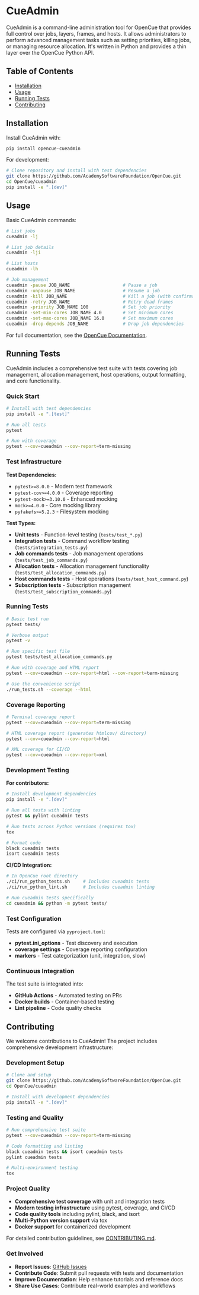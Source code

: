 # CueAdmin

CueAdmin is a command-line administration tool for OpenCue that provides full control over jobs, layers, frames, and hosts. It allows administrators to perform advanced management tasks such as setting priorities, killing jobs, or managing resource allocation. It's written in Python and provides a thin layer over the OpenCue Python API.

## Table of Contents

- [Installation](#installation)
- [Usage](#usage)
- [Running Tests](#running-tests)
- [Contributing](#contributing)

## Installation

Install CueAdmin with:

```bash
pip install opencue-cueadmin
```

For development:

```bash
# Clone repository and install with test dependencies
git clone https://github.com/AcademySoftwareFoundation/OpenCue.git
cd OpenCue/cueadmin
pip install -e ".[dev]"
```

## Usage

Basic CueAdmin commands:

```bash
# List jobs
cueadmin -lj

# List job details
cueadmin -lji

# List hosts
cueadmin -lh

# Job management
cueadmin -pause JOB_NAME                    # Pause a job
cueadmin -unpause JOB_NAME                  # Resume a job
cueadmin -kill JOB_NAME                     # Kill a job (with confirmation)
cueadmin -retry JOB_NAME                    # Retry dead frames
cueadmin -priority JOB_NAME 100             # Set job priority
cueadmin -set-min-cores JOB_NAME 4.0        # Set minimum cores
cueadmin -set-max-cores JOB_NAME 16.0       # Set maximum cores
cueadmin -drop-depends JOB_NAME             # Drop job dependencies
```

For full documentation, see the [OpenCue Documentation](https://opencue.io/docs/).

## Running Tests

CueAdmin includes a comprehensive test suite with tests covering job management, allocation management, host operations, output formatting, and core functionality.

### Quick Start

```bash
# Install with test dependencies
pip install -e ".[test]"

# Run all tests
pytest

# Run with coverage
pytest --cov=cueadmin --cov-report=term-missing
```

### Test Infrastructure

**Test Dependencies:**
- `pytest>=8.0.0` - Modern test framework
- `pytest-cov>=4.0.0` - Coverage reporting
- `pytest-mock>=3.10.0` - Enhanced mocking
- `mock>=4.0.0` - Core mocking library
- `pyfakefs>=5.2.3` - Filesystem mocking

**Test Types:**
- **Unit tests** - Function-level testing (`tests/test_*.py`)
- **Integration tests** - Command workflow testing (`tests/integration_tests.py`)
- **Job commands tests** - Job management operations (`tests/test_job_commands.py`)
- **Allocation tests** - Allocation management functionality (`tests/test_allocation_commands.py`)
- **Host commands tests** - Host operations (`tests/test_host_command.py`)
- **Subscription tests** - Subscription management (`tests/test_subscription_commands.py`)

### Running Tests

```bash
# Basic test run
pytest tests/

# Verbose output
pytest -v

# Run specific test file
pytest tests/test_allocation_commands.py

# Run with coverage and HTML report
pytest --cov=cueadmin --cov-report=html --cov-report=term-missing

# Use the convenience script
./run_tests.sh --coverage --html
```

### Coverage Reporting

```bash
# Terminal coverage report
pytest --cov=cueadmin --cov-report=term-missing

# HTML coverage report (generates htmlcov/ directory)
pytest --cov=cueadmin --cov-report=html

# XML coverage for CI/CD
pytest --cov=cueadmin --cov-report=xml
```

### Development Testing

**For contributors:**

```bash
# Install development dependencies
pip install -e ".[dev]"

# Run all tests with linting
pytest && pylint cueadmin tests

# Run tests across Python versions (requires tox)
tox

# Format code
black cueadmin tests
isort cueadmin tests
```

**CI/CD Integration:**

```bash
# In OpenCue root directory
./ci/run_python_tests.sh     # Includes cueadmin tests
./ci/run_python_lint.sh      # Includes cueadmin linting

# Run cueadmin tests specifically
cd cueadmin && python -m pytest tests/
```

### Test Configuration

Tests are configured via `pyproject.toml`:
- **pytest.ini_options** - Test discovery and execution
- **coverage settings** - Coverage reporting configuration
- **markers** - Test categorization (unit, integration, slow)

### Continuous Integration

The test suite is integrated into:
- **GitHub Actions** - Automated testing on PRs
- **Docker builds** - Container-based testing
- **Lint pipeline** - Code quality checks

## Contributing

We welcome contributions to CueAdmin! The project includes comprehensive development infrastructure:

### Development Setup

```bash
# Clone and setup
git clone https://github.com/AcademySoftwareFoundation/OpenCue.git
cd OpenCue/cueadmin

# Install with development dependencies
pip install -e ".[dev]"
```

### Testing and Quality

```bash
# Run comprehensive test suite
pytest --cov=cueadmin --cov-report=term-missing

# Code formatting and linting
black cueadmin tests && isort cueadmin tests
pylint cueadmin tests

# Multi-environment testing
tox
```

### Project Quality

- **Comprehensive test coverage** with unit and integration tests
- **Modern testing infrastructure** using pytest, coverage, and CI/CD
- **Code quality tools** including pylint, black, and isort
- **Multi-Python version support** via tox
- **Docker support** for containerized development

For detailed contribution guidelines, see [CONTRIBUTING.md](CONTRIBUTING.md).

### Get Involved

- **Report Issues**: [GitHub Issues](https://github.com/AcademySoftwareFoundation/OpenCue/issues)
- **Contribute Code**: Submit pull requests with tests and documentation
- **Improve Documentation**: Help enhance tutorials and reference docs
- **Share Use Cases**: Contribute real-world examples and workflows
